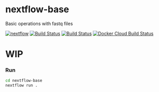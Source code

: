 # nextflow-base
Basic operations with fastq files

[![nextflow](https://img.shields.io/badge/nextflow-%E2%89%A50.24.0-brightgreen.svg)](http://nextflow.io)
[![Build Status](https://img.shields.io/travis/codingene/nextflow-base.svg?logo=travis)](https://travis-ci.org/codingene/nextflow-base)
[![Build Status](https://github.com/codingene/nextflow-base/workflows/nextflow-base%20CI/badge.svg)](https://github.com/codingene/nextflow-base/actions)
[![Docker Cloud Build Status](https://img.shields.io/docker/cloud/build/codingene/nextflow-base)](https://hub.docker.com/r/codingene/nextflow-base)

# WIP

### Run
```bash
cd nextflow-base
nextflow run .
```
